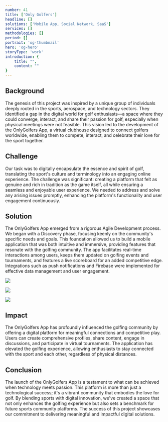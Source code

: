 ```yaml
---
number: 41
title: ['Only Golfers']
headline: []
solutions: ['Mobile App, Social Network, SaaS']
services: []
methodologies: []
period: []
portrait: 'og-thumbnail' 
hero: 'og-hero'
storyType: 'work'
introduction: {
    title: "",
    content: ""
}
---
```


## Background

The genesis of this project was inspired by a unique group of individuals deeply rooted in the sports, aerospace, and technology sectors. They identified a gap in the digital world for golf enthusiasts—a space where they could converge, interact, and share their passion for golf, especially when physical meetings were not feasible. This vision led to the development of the OnlyGolfers App, a virtual clubhouse designed to connect golfers worldwide, enabling them to compete, interact, and celebrate their love for the sport together.

## Challenge

Our task was to digitally encapsulate the essence and spirit of golf, translating the sport's culture and terminology into an engaging online experience. The challenge was significant: creating a platform that felt as genuine and rich in tradition as the game itself, all while ensuring a seamless and enjoyable user experience. We needed to address and solve any arising issues promptly, enhancing the platform's functionality and user engagement continuously.

## Solution

The OnlyGolfers App emerged from a rigorous Agile Development process. We began with a Discovery phase, focusing keenly on the community's specific needs and goals. This foundation allowed us to build a mobile application that was both intuitive and immersive, providing features that resonate with the golfing community. The app facilitates real-time interactions among users, keeps them updated on golfing events and tournaments, and features a live scoreboard for an added competitive edge. Integrations such as push notifications and Firebase were implemented for effective data management and user engagement.

![](/work/onlygolfers-figure-1.jpg)

![](/work/onlygolfers-figure-2.jpg)

![](/work/onlygolfers-figure-3.jpg)


## Impact

The OnlyGolfers App has profoundly influenced the golfing community by offering a digital platform for meaningful connections and competitive play. Users can create comprehensive profiles, share content, engage in discussions, and participate in virtual tournaments. The application has elevated the golfing experience, allowing enthusiasts to stay connected with the sport and each other, regardless of physical distances.

## Conclusion

The launch of the OnlyGolfers App is a testament to what can be achieved when technology meets passion. This platform is more than just a technological success; it's a vibrant community that embodies the love for golf. By blending sports with digital innovation, we've created a space that not only enhances the golfing experience but also sets a benchmark for future sports community platforms. The success of this project showcases our commitment to delivering meaningful and impactful digital solutions.